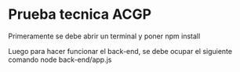 # Prueba tecnica ACGP
Primeramente se debe abrir un terminal y poner npm install

Luego para hacer funcionar el back-end, se debe ocupar el siguiente comando
    node back-end/app.js
